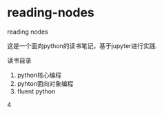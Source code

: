 # reading-nodes
reading nodes

这是一个面向python的读书笔记，基于jupyter进行实践.

读书目录
1. python核心编程
2. pyhton面向对象编程
3. fluent python


4
